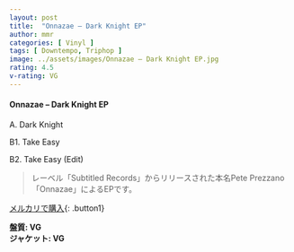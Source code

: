 ```yaml
---
layout: post
title:  "Onnazae – Dark Knight EP"
author: mmr
categories: [ Vinyl ]
tags: [ Downtempo, Triphop ]
image: ../assets/images/Onnazae – Dark Knight EP.jpg
rating: 4.5
v-rating: VG
---
```


#### Onnazae – Dark Knight EP

A. Dark Knight

B1. Take Easy

B2. Take Easy (Edit)

> レーベル「Subtitled Records」からリリースされた本名Pete Prezzano「Onnazae」によるEPです。


[メルカリで購入](https://jp.mercari.com/item/m84648505475){: .button1}

<div class="mt-4 mb-4 d-flex align-items-center">
<strong class="mr-1">盤質: VG</strong>
</div>
<div class="mt-4 mb-4 d-flex align-items-center">
<strong class="mr-1">ジャケット: VG</strong>
</div>
